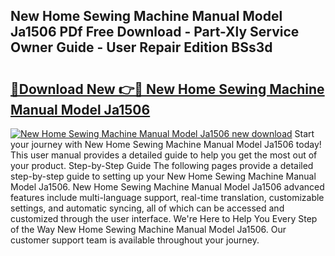 ## New Home Sewing Machine Manual Model Ja1506 PDf Free Download - Part-Xly Service Owner Guide - User Repair Edition BSs3d

# <h2><a href="http://bc64034.oget.top/?id=New+Home+Sewing+Machine+Manual+Model+Ja1506">🔗Download New 👉🔴 New Home Sewing Machine Manual Model Ja1506</a></h2>

[![New Home Sewing Machine Manual Model Ja1506 new download](https://i.imgur.com/5g1atiW.png)](http://bc64034.oget.top/?id=New+Home+Sewing+Machine+Manual+Model+Ja1506)
Start your journey with New Home Sewing Machine Manual Model Ja1506 today! This user manual provides a detailed guide to help you get the most out of your product. Step-by-Step Guide The following pages provide a detailed step-by-step guide to setting up your New Home Sewing Machine Manual Model Ja1506. New Home Sewing Machine Manual Model Ja1506 advanced features include multi-language support, real-time translation, customizable settings, and automatic syncing, all of which can be accessed and customized through the user interface. We're Here to Help You Every Step of the Way New Home Sewing Machine Manual Model Ja1506. Our customer support team is available throughout your journey.
